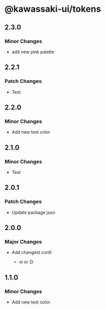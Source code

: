 # @kawassaki-ui/tokens

## 2.3.0

### Minor Changes

- add new pink palette

## 2.2.1

### Patch Changes

- Test

## 2.2.0

### Minor Changes

- Add new test color

## 2.1.0

### Minor Changes

- Test

## 2.0.1

### Patch Changes

- Update package json

## 2.0.0

### Major Changes

- Add changest confi

  - oi oi :D

## 1.1.0

### Minor Changes

- Add new test color
